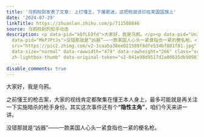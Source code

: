 ```yaml
---
title: '乌鸦校尉发表了文章: 上打懂王，下屠歌迷，这把枪就该印在美国国旗上'
date: '2024-07-29'
linkTitle: https://zhuanlan.zhihu.com/p/711508846
source: 乌鸦校尉的知乎动态
description: <p data-pid="kQfLEOfd">大家好，我是乌鸦。</p><p data-pid="Un3UA7AP">之前懂王的枪击案，大家的视线肯定都聚集在懂王本人身上，最多可能就是再关注一下实施暗杀的枪手身份。其实这次事件还有个<b>“隐性主角”</b>，咱们今天来讲一讲。</p><p
  data-pid="MkPJPtJs">没错那就是“凶器”——一款美国人心头一紧食指也一紧的梗名枪。</p><figure data-size="normal"><img
  src="https://pic2.zhimg.com/v2-1caa5a38ee021589f8dfe534bf801f81.jpg" data-caption=""
  data-size="normal" data-rawwidth="474" data-rawheight="266" class="origin_image
  zh-lightbox-thumb" data-original-token="v2-041e98d9517d2a00635db9098187ad19" referrerpolicy="no-referr
  ...
disable_comments: true
---
```

<p data-pid="kQfLEOfd">大家好，我是乌鸦。</p><p data-pid="Un3UA7AP">之前懂王的枪击案，大家的视线肯定都聚集在懂王本人身上，最多可能就是再关注一下实施暗杀的枪手身份。其实这次事件还有个<b>“隐性主角”</b>，咱们今天来讲一讲。</p><p data-pid="MkPJPtJs">没错那就是“凶器”——一款美国人心头一紧食指也一紧的梗名枪。</p><figure data-size="normal"><img src="https://pic2.zhimg.com/v2-1caa5a38ee021589f8dfe534bf801f81.jpg" data-caption="" data-size="normal" data-rawwidth="474" data-rawheight="266" class="origin_image zh-lightbox-thumb" data-original-token="v2-041e98d9517d2a00635db9098187ad19" referrerpolicy="no-referr ...